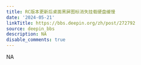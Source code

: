 ```yaml
---
title: RC版本更新后桌面黑屏图标消失挂载硬盘缓慢
date: '2024-05-21'
linkTitle: https://bbs.deepin.org/zh/post/272792
source: deepin_bbs
description: NA
disable_comments: true
---
```

NA
